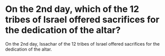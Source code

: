 # On the 2nd day, which of the 12 tribes of Israel offered sacrifices for the dedication of the altar?

On the 2nd day, Issachar of the 12 tribes of Israel offered sacrifices for the dedication of the altar.
